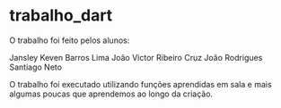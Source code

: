 # trabalho_dart

O trabalho foi feito pelos alunos:

Jansley Keven Barros Lima
João Victor Ribeiro Cruz
João Rodrigues Santiago Neto

O trabalho foi executado utilizando funções aprendidas em sala e mais algumas poucas que aprendemos ao longo da criação.
